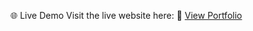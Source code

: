 🌐 Live Demo
Visit the live website here:
🔗 <a href="https://portfolio-sepia-six-38.vercel.app/" target="_blank">View Portfolio</a>
